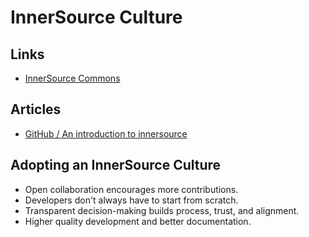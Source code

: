 # InnerSource Culture

## Links

- [InnerSource Commons](https://innersourcecommons.org)

## Articles

- [GitHub / An introduction to innersource](https://resources.github.com/innersource/fundamentals/)

## Adopting an InnerSource Culture

- Open collaboration encourages more contributions.
- Developers don't always have to start from scratch.
- Transparent decision-making builds process, trust, and alignment.
- Higher quality development and better documentation.
